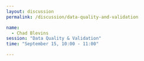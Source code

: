 ```yaml
---
layout: discussion
permalink: /discussion/data-quality-and-validation

name: 
  - Chad Blevins
session: "Data Quality & Validation"
time: "September 15, 10:00 - 11:00"

---
```

